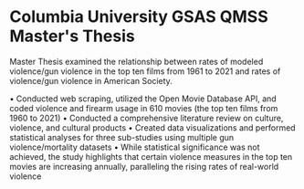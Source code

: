 # Columbia University GSAS QMSS Master's Thesis

Master Thesis examined the relationship between rates of modeled violence/gun violence in the top ten films from 1961 to 2021 and rates of violence/gun violence in American Society.

•	Conducted web scraping, utilized the Open Movie Database API, and coded violence and firearm usage in 610 movies (the top ten films from 1960 to 2021)
•	Conducted a comprehensive literature review on culture, violence, and cultural products
•	Created data visualizations and performed statistical analyses for three sub-studies using multiple gun violence/mortality datasets
•	While statistical significance was not achieved, the study highlights that certain violence measures in the top ten movies are increasing annually, paralleling the rising rates of real-world violence
